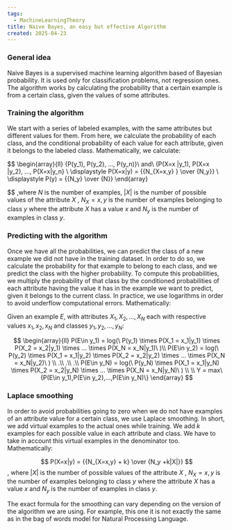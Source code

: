 ```yaml
---
tags:
  - MachineLearningTheory
title: Naive Bayes, an easy but effective Algorithm
created: 2025-04-23
---
```


### General idea

Naive Bayes is a supervised machine learning algorithm based of Bayesian probability. 
It is used only for classification problems, not regression ones.
The algorithm works by calculating the probability that a certain example is from a certain class, given the values of some attributes.

### Training the algorithm

We start with a series of labeled examples, with the same attributes but different values for them. From here, we calculate the probability of each class, and the conditional probability of each value for each attribute, given it belongs to the labeled class. Mathematically, we calculate:

$$
\begin{array}{ll}
\{P(y_1), P(y_2), ..., P(y_n)\}\ and\ \{P(X=x |y_1), P(X=x |y_2), ..., P(X=x|y_n\}
\\
\displaystyle P(X=x|y) = {{N_{X=x,y} } \over {N_y}} 
\\
\displaystyle P(y) = {{N_y} \over {N}} 
\end{array}

$$
,where $N$ is the number of examples, $|X|$  is the number of possible values of the attribute $X$ , $N_X=x,y$ is the number of examples belonging to class $y$ where the attribute $X$ has a value $x$  and $N_y$ is the number of examples in class $y$.
### Predicting with the algorithm

Once we have all the probabilities, we can predict the class of a new example we did not have in the training dataset. In order to do so, we calculate the probability for that example to belong to each class, and we predict the class with the higher probability.
To compute this probabilities, we multiply the probability of that class by the conditioned probabilities of each attribute having the value it has in the example we want to predict, given it belongs to the current class. In practice, we use logarithms in order to avoid underflow computational errors. Mathematically:

Given an example $E$, with attributes  $X_1,X_2,...,X_N$  each with respective values $x_1,x_2,x_N$ and classes  $y_1,y_2,...,y_N$:

$$
\begin{array}{ll}
P(E\in y_1) = log(\ P(y_1) \times P(X_1 = x_1|y_1) \times P(X_2 = x_2|y_1) \times ... \times P(X_N = x_N|y_1)\ )\\
P(E\in y_2) = log(\ P(y_2) \times P(X_1 = x_1|y_2) \times P(X_2 = x_2|y_2) \times ... \times P(X_N = x_N|y_2)\ ) \\
.\\
.\\
.\\
P(E\in y_N) = log(\ P(y_N) \times P(X_1 = x_1|y_N) \times P(X_2 = x_2|y_N) \times ... \times P(X_N = x_N|y_N)\ ) \\
\\
Y = max\{P(E\in y_1),P(E\in y_2),...,P(E\in y_N)\}
\end{array}
$$
### Laplace smoothing

In order to avoid probabilities going to zero when we do not have examples of an attribute value for a certain class, we use Laplace smoothing. In short, we add virtual examples to the actual ones while training. We add $k$ examples for each possible value in each attribute and class. We have to take in account this virtual examples in the denominator too. Mathematically:

$$
P(X=x|y) = {{N_{X=x,y} + k} \over {N_y +k|X|}}
$$
, where $|X|$  is the number of possible values of the attribute $X$ , $N_X=x,y$ is the number of examples belonging to class $y$ where the attribute $X$ has a value $x$  and $N_y$ is the number of examples in class $y$.

The exact formula for the smoothing can vary depending on the version of the algorithm we are using. For example, this one it is not exactly the same as in the bag of words model for Natural Processing Language.